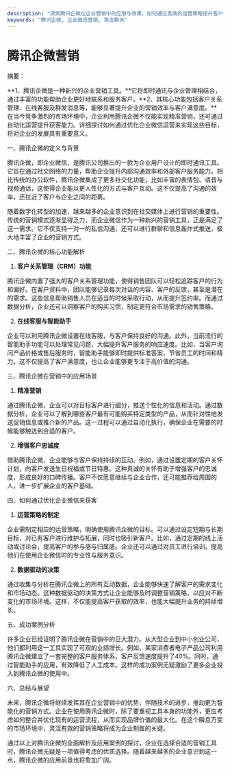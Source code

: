 ```yaml
---
description: "探索腾讯企微在企业营销中的应用与效果，如何通过高效的运营策略提升客户获取和业务增长。"
keywords: "腾讯企微, 企业微信营销, 聚合聊天"
---
```

# 腾讯企微营销

摘要：

**1、腾讯企微是一种新兴的企业营销工具。**它将即时通讯与企业管理相结合，通过丰富的功能帮助企业更好地联系和服务客户。**2、其核心功能包括客户关系管理、在线客服及群发消息等，能够显著提升企业的营销效率与客户满意度。**在当今竞争激烈的市场环境中，企业利用腾讯企微不仅能实现精准营销，还可通过自动化运营提升获客能力。详细探讨如何通过优化企业微信运营来实现这些目标，将对企业的发展具有重要意义。

一、腾讯企微的定义与背景

腾讯企微，即企业微信，是腾讯公司推出的一款为企业用户设计的即时通讯工具。它旨在通过社交网络的力量，帮助企业提升内部沟通效率和外部客户服务能力。相比传统的办公软件，腾讯企微集成了更多社交化功能，比如丰富的表情包、语音与视频通话，这使得企业能以更人性化的方式与客户互动。这不仅提高了沟通的效率，还拉近了客户与企业之间的距离。

随着数字化转型的加速，越来越多的企业意识到在社交媒体上进行营销的重要性。传统的营销模式逐渐显得乏力，而企业微信作为一种新兴的营销工具，正是满足了这一需求。它不仅支持一对一的私信沟通，还可以进行群聊和信息轰炸式推送，极大地丰富了企业的营销方式。

二、腾讯企微的核心功能解析

1. **客户关系管理（CRM）功能**

腾讯企微内置了强大的客户关系管理功能，使得销售团队可以轻松追踪客户的行为和偏好。在客户资料中，团队能够记录每次对话的内容、客户的反馈，甚至是潜在的需求。这些信息帮助销售人员在适当的时候采取行动，从而提升签约率。而通过数据分析，企业还可以洞察客户的购买习惯，制定更符合市场需求的销售策略。

2. **在线客服与智能助手**

企业可以利用腾讯企微设置在线客服，与客户保持良好的沟通。此外，当前流行的智能助手功能可以处理常见问题，大幅提升客户服务的响应速度。比如，当客户询问产品价格或售后服务时，智能助手能够即时提供标准答案，节省员工的时间和精力。这不仅提高了客户满意度，也让企业能够更专注于高价值的沟通。

三、腾讯企微在营销中的应用场景

1. **精准营销**

通过腾讯企微，企业可以对目标客户进行细分，推送个性化的信息和活动。通过数据分析，企业可以了解到哪些客户最有可能购买特定类型的产品，从而针对性地发送促销信息或推介新的产品。这一过程可以通过自动化执行，确保企业在需要的时候能够触达到合适的客户。

2. **增强客户忠诚度**

借助腾讯企微，企业能够与客户保持持续的互动。例如，通过设置定期的客户关怀计划，向客户发送生日祝福或节日特惠。这种真诚的关怀有助于增强客户的忠诚度，形成良好的口碑传播。客户不仅愿意继续与企业合作，还可能推荐给周围的人，进一步扩展企业的客户基础。

四、如何通过优化企业微信来获客

1. **运营策略的制定**

企业需制定相应的运营策略，明确使用腾讯企微的目标。可以通过设定短期与长期目标，对已有客户进行维护与拓展，同时也吸引新客户。比如，通过定期的线上活动或讨论会，提高客户的参与感与归属感。企业还可以通过对员工进行培训，提高他们在使用企业微信时的专业性与服务意识。

2. **数据驱动的决策**

通过收集与分析在腾讯企微上的所有互动数据，企业能够快速了解客户的需求变化和市场动态。这种数据驱动的决策方式让企业能够及时调整营销策略，以应对不断变化的市场环境。这样，不仅能提高客户获取的效率，也能大幅提升业务的持续增长。

五、成功案例分析

许多企业已经证明了腾讯企微在营销中的巨大潜力。从大型企业到中小创业公司，他们都利用这一工具实现了可观的业绩增长。例如，某家消费者电子产品公司利用腾讯企微建立了一套完整的客户服务体系，客户反馈速度提升了40%。同时，通过智能助手的应用，有效降低了人工成本。这样的成功案例无疑激励了更多企业投入到腾讯企微的使用中。

六、总结与展望

未来，腾讯企微将继续发挥其在企业营销中的优势，伴随技术的进步，推动更为智能化的营销方式。企业在使用腾讯企微时，除了要重视工具本身的功能外，更应考虑如何整合并优化现有的运营流程，从而实现品牌价值的最大化。在这个瞬息万变的市场环境中，灵活有效的营销策略将成为企业制胜的关键。

通过以上对腾讯企微的全面解析及应用案例的探讨，企业在选择合适的营销工具时，腾讯企微无疑是一项值得考虑的优质选择。随着越来越多的企业意识到这一点，腾讯企微的应用前景也将愈加广阔。

